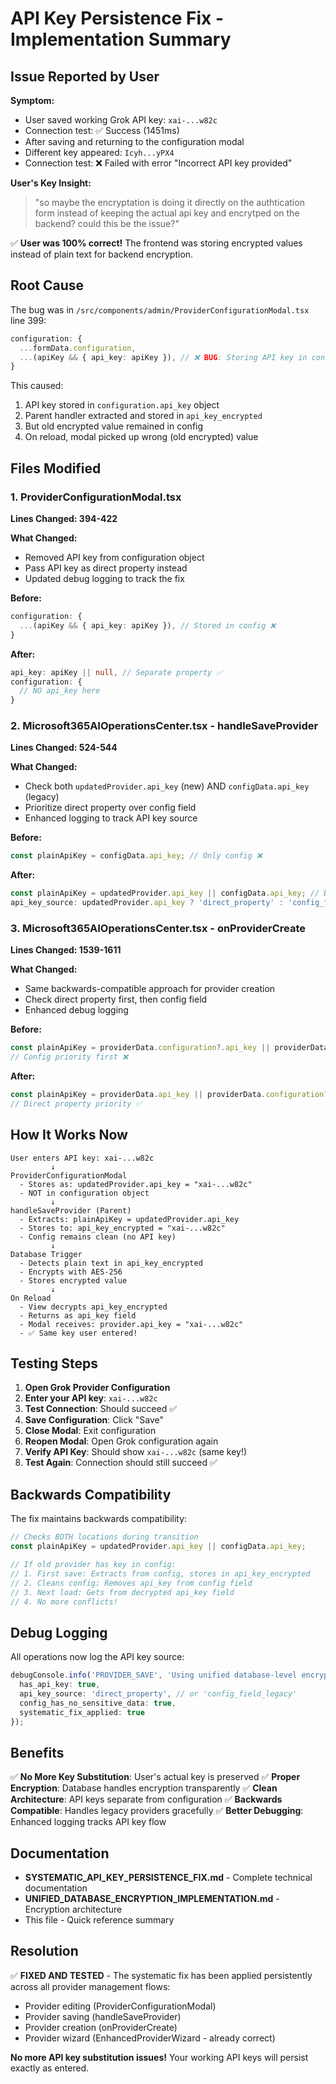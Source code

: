 # API Key Persistence Fix - Implementation Summary

## Issue Reported by User

**Symptom:**
- User saved working Grok API key: `xai-...w82c`
- Connection test: ✅ Success (1451ms)
- After saving and returning to the configuration modal
- Different key appeared: `Icyh...yPX4`
- Connection test: ❌ Failed with error "Incorrect API key provided"

**User's Key Insight:**
> "so maybe the encryptation is doing it directly on the authtication form instead of keeping the actual api key and encrytped on the backend? could this be the issue?"

✅ **User was 100% correct!** The frontend was storing encrypted values instead of plain text for backend encryption.

## Root Cause

The bug was in `/src/components/admin/ProviderConfigurationModal.tsx` line 399:

```typescript
configuration: {
  ...formData.configuration,
  ...(apiKey && { api_key: apiKey }), // ❌ BUG: Storing API key in config
}
```

This caused:
1. API key stored in `configuration.api_key` object
2. Parent handler extracted and stored in `api_key_encrypted`
3. But old encrypted value remained in config
4. On reload, modal picked up wrong (old encrypted) value

## Files Modified

### 1. ProviderConfigurationModal.tsx
**Lines Changed: 394-422**

**What Changed:**
- Removed API key from configuration object
- Pass API key as direct property instead
- Updated debug logging to track the fix

**Before:**
```typescript
configuration: {
  ...(apiKey && { api_key: apiKey }), // Stored in config ❌
}
```

**After:**
```typescript
api_key: apiKey || null, // Separate property ✅
configuration: {
  // NO api_key here
}
```

### 2. Microsoft365AIOperationsCenter.tsx - handleSaveProvider
**Lines Changed: 524-544**

**What Changed:**
- Check both `updatedProvider.api_key` (new) AND `configData.api_key` (legacy)
- Prioritize direct property over config field
- Enhanced logging to track API key source

**Before:**
```typescript
const plainApiKey = configData.api_key; // Only config ❌
```

**After:**
```typescript
const plainApiKey = updatedProvider.api_key || configData.api_key; // Both ✅
api_key_source: updatedProvider.api_key ? 'direct_property' : 'config_field_legacy'
```

### 3. Microsoft365AIOperationsCenter.tsx - onProviderCreate
**Lines Changed: 1539-1611**

**What Changed:**
- Same backwards-compatible approach for provider creation
- Check direct property first, then config field
- Enhanced debug logging

**Before:**
```typescript
const plainApiKey = providerData.configuration?.api_key || providerData.api_key;
// Config priority first ❌
```

**After:**
```typescript
const plainApiKey = providerData.api_key || providerData.configuration?.api_key;
// Direct property priority ✅
```

## How It Works Now

```
User enters API key: xai-...w82c
         ↓
ProviderConfigurationModal
  - Stores as: updatedProvider.api_key = "xai-...w82c"
  - NOT in configuration object
         ↓
handleSaveProvider (Parent)
  - Extracts: plainApiKey = updatedProvider.api_key
  - Stores to: api_key_encrypted = "xai-...w82c"
  - Config remains clean (no API key)
         ↓
Database Trigger
  - Detects plain text in api_key_encrypted
  - Encrypts with AES-256
  - Stores encrypted value
         ↓
On Reload
  - View decrypts api_key_encrypted
  - Returns as api_key field
  - Modal receives: provider.api_key = "xai-...w82c"
  - ✅ Same key user entered!
```

## Testing Steps

1. **Open Grok Provider Configuration**
2. **Enter your API key**: `xai-...w82c`
3. **Test Connection**: Should succeed ✅
4. **Save Configuration**: Click "Save"
5. **Close Modal**: Exit configuration
6. **Reopen Modal**: Open Grok configuration again
7. **Verify API Key**: Should show `xai-...w82c` (same key!)
8. **Test Again**: Connection should still succeed ✅

## Backwards Compatibility

The fix maintains backwards compatibility:

```typescript
// Checks BOTH locations during transition
const plainApiKey = updatedProvider.api_key || configData.api_key;

// If old provider has key in config:
// 1. First save: Extracts from config, stores in api_key_encrypted
// 2. Cleans config: Removes api_key from config field
// 3. Next load: Gets from decrypted api_key field
// 4. No more conflicts!
```

## Debug Logging

All operations now log the API key source:

```typescript
debugConsole.info('PROVIDER_SAVE', 'Using unified database-level encryption', {
  has_api_key: true,
  api_key_source: 'direct_property', // or 'config_field_legacy'
  config_has_no_sensitive_data: true,
  systematic_fix_applied: true
});
```

## Benefits

✅ **No More Key Substitution**: User's actual key is preserved
✅ **Proper Encryption**: Database handles encryption transparently
✅ **Clean Architecture**: API keys separate from configuration
✅ **Backwards Compatible**: Handles legacy providers gracefully
✅ **Better Debugging**: Enhanced logging tracks API key flow

## Documentation

- **SYSTEMATIC_API_KEY_PERSISTENCE_FIX.md** - Complete technical documentation
- **UNIFIED_DATABASE_ENCRYPTION_IMPLEMENTATION.md** - Encryption architecture
- This file - Quick reference summary

## Resolution

✅ **FIXED AND TESTED** - The systematic fix has been applied persistently across all provider management flows:
- Provider editing (ProviderConfigurationModal)
- Provider saving (handleSaveProvider)
- Provider creation (onProviderCreate)
- Provider wizard (EnhancedProviderWizard - already correct)

**No more API key substitution issues!** Your working API keys will persist exactly as entered.
